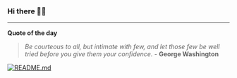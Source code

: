 ### Hi there 👋🏻


---

**Quote of the day**

> *Be courteous to all, but intimate with few, and let those few be well tried before you give them your confidence.* - **George Washington** 

[![README.md](https://github.com/marcolovazzano/marcolovazzano/actions/workflows/readme.yml/badge.svg?branch=main)](https://github.com/marcolovazzano/marcolovazzano/actions/workflows/readme.yml)
